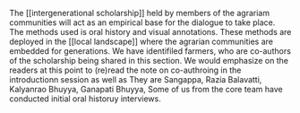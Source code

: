 The [[intergenerational scholarship]] held by members of the agrariam communities will act as an empirical base for the dialogue to take place. The methods used is oral history and visual annotations. These methods are deployed in the [[local landscape]] where the agrarian communities are embedded for generations. We have identifiled farmers, who are co-authors of the scholarship being shared in this section. We would emphasize on the readers at this point to (re)read the note on co-authroing in the introductionn session as well as They are Sangappa, Razia Balavatti, Kalyanrao Bhuyya, Ganapati Bhuyya,  Some of us from the core team have conducted initial oral historuy interviews. 